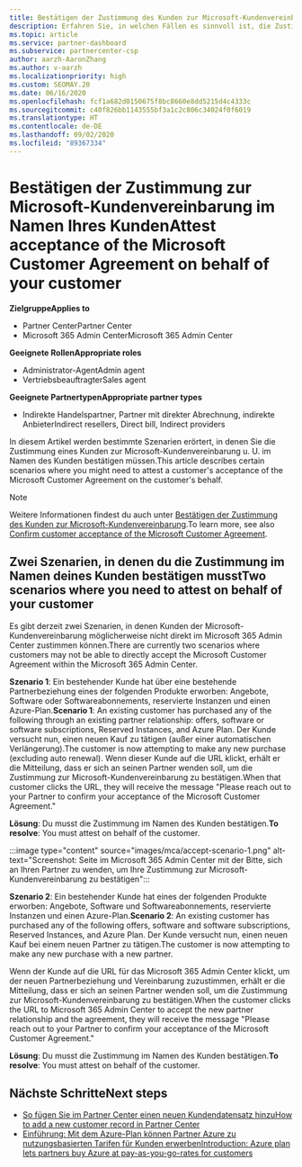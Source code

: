 ```yaml
---
title: Bestätigen der Zustimmung des Kunden zur Microsoft-Kundenvereinbarung
description: Erfahren Sie, in welchen Fällen es sinnvoll ist, die Zustimmung zur Microsoft-Kundenvereinbarung im Namen Ihres Kunden zu bestätigen.
ms.topic: article
ms.service: partner-dashboard
ms.subservice: partnercenter-csp
author: aarzh-AaronZhang
ms.author: v-aarzh
ms.localizationpriority: high
ms.custom: SEOMAY.20
ms.date: 06/16/2020
ms.openlocfilehash: fcf1a682d0150675f8bc8660e8dd5215d4c4333c
ms.sourcegitcommit: c40f826bb1143555bf3a1c2c806c34024f0f6019
ms.translationtype: HT
ms.contentlocale: de-DE
ms.lasthandoff: 09/02/2020
ms.locfileid: "89367334"
---
```

# <a name="attest-acceptance-of-the-microsoft-customer-agreement-on-behalf-of-your-customer"></a><span data-ttu-id="f9d62-103">Bestätigen der Zustimmung zur Microsoft-Kundenvereinbarung im Namen Ihres Kunden</span><span class="sxs-lookup"><span data-stu-id="f9d62-103">Attest acceptance of the Microsoft Customer Agreement on behalf of your customer</span></span>

<span data-ttu-id="f9d62-104">**Zielgruppe**</span><span class="sxs-lookup"><span data-stu-id="f9d62-104">**Applies to**</span></span>

- <span data-ttu-id="f9d62-105">Partner Center</span><span class="sxs-lookup"><span data-stu-id="f9d62-105">Partner Center</span></span>
- <span data-ttu-id="f9d62-106">Microsoft 365 Admin Center</span><span class="sxs-lookup"><span data-stu-id="f9d62-106">Microsoft 365 Admin Center</span></span>

<span data-ttu-id="f9d62-107">**Geeignete Rollen**</span><span class="sxs-lookup"><span data-stu-id="f9d62-107">**Appropriate roles**</span></span>

- <span data-ttu-id="f9d62-108">Administrator-Agent</span><span class="sxs-lookup"><span data-stu-id="f9d62-108">Admin agent</span></span>
- <span data-ttu-id="f9d62-109">Vertriebsbeauftragter</span><span class="sxs-lookup"><span data-stu-id="f9d62-109">Sales agent</span></span>

<span data-ttu-id="f9d62-110">**Geeignete Partnertypen**</span><span class="sxs-lookup"><span data-stu-id="f9d62-110">**Appropriate partner types**</span></span>

- <span data-ttu-id="f9d62-111">Indirekte Handelspartner, Partner mit direkter Abrechnung, indirekte Anbieter</span><span class="sxs-lookup"><span data-stu-id="f9d62-111">Indirect resellers, Direct bill, Indirect providers</span></span>

<span data-ttu-id="f9d62-112">In diesem Artikel werden bestimmte Szenarien erörtert, in denen Sie die Zustimmung eines Kunden zur Microsoft-Kundenvereinbarung u. U. im Namen des Kunden bestätigen müssen.</span><span class="sxs-lookup"><span data-stu-id="f9d62-112">This article describes certain scenarios where you might need to attest a customer's acceptance of the Microsoft Customer Agreement on the customer's behalf.</span></span>

>[!NOTE]
><span data-ttu-id="f9d62-113">Weitere Informationen findest du auch unter [Bestätigen der Zustimmung des Kunden zur Microsoft-Kundenvereinbarung](confirm-customer-agreement.md).</span><span class="sxs-lookup"><span data-stu-id="f9d62-113">To learn more, see also [Confirm customer acceptance of the Microsoft Customer Agreement](confirm-customer-agreement.md).</span></span>

## <a name="two-scenarios-where-you-need-to-attest-on-behalf-of-your-customer"></a><span data-ttu-id="f9d62-114">Zwei Szenarien, in denen du die Zustimmung im Namen deines Kunden bestätigen musst</span><span class="sxs-lookup"><span data-stu-id="f9d62-114">Two scenarios where you need to attest on behalf of your customer</span></span>

<span data-ttu-id="f9d62-115">Es gibt derzeit zwei Szenarien, in denen Kunden der Microsoft-Kundenvereinbarung möglicherweise nicht direkt im Microsoft 365 Admin Center zustimmen können.</span><span class="sxs-lookup"><span data-stu-id="f9d62-115">There are currently two scenarios where customers may not be able to directly accept the Microsoft Customer Agreement within the Microsoft 365 Admin Center.</span></span>

<span data-ttu-id="f9d62-116">**Szenario 1**: Ein bestehender Kunde hat über eine bestehende Partnerbeziehung eines der folgenden Produkte erworben: Angebote, Software oder Softwareabonnements, reservierte Instanzen und einen Azure-Plan.</span><span class="sxs-lookup"><span data-stu-id="f9d62-116">**Scenario 1**: An existing customer has purchased any of the following through an existing partner relationship: offers, software or software subscriptions, Reserved Instances, and Azure Plan.</span></span> <span data-ttu-id="f9d62-117">Der Kunde versucht nun, einen neuen Kauf zu tätigen (außer einer automatischen Verlängerung).</span><span class="sxs-lookup"><span data-stu-id="f9d62-117">The customer is now attempting to make any new purchase (excluding auto renewal).</span></span> <span data-ttu-id="f9d62-118">Wenn dieser Kunde auf die URL klickt, erhält er die Mitteilung, dass er sich an seinen Partner wenden soll, um die Zustimmung zur Microsoft-Kundenvereinbarung zu bestätigen.</span><span class="sxs-lookup"><span data-stu-id="f9d62-118">When that customer clicks the URL, they will receive the message "Please reach out to your Partner to confirm your acceptance of the Microsoft Customer Agreement."</span></span>  

<span data-ttu-id="f9d62-119">**Lösung**: Du musst die Zustimmung im Namen des Kunden bestätigen.</span><span class="sxs-lookup"><span data-stu-id="f9d62-119">**To resolve**: You must attest on behalf of the customer.</span></span>

:::image type="content" source="images/mca/accept-scenario-1.png" alt-text="Screenshot: Seite im Microsoft 365 Admin Center mit der Bitte, sich an Ihren Partner zu wenden, um Ihre Zustimmung zur Microsoft-Kundenvereinbarung zu bestätigen":::

<span data-ttu-id="f9d62-121">**Szenario 2**: Ein bestehender Kunde hat eines der folgenden Produkte erworben: Angebote, Software und Softwareabonnements, reservierte Instanzen und einen Azure-Plan.</span><span class="sxs-lookup"><span data-stu-id="f9d62-121">**Scenario 2**: An existing customer has purchased any of the following offers, software and software subscriptions, Reserved Instances, and Azure Plan.</span></span> <span data-ttu-id="f9d62-122">Der Kunde versucht nun, einen neuen Kauf bei einem neuen Partner zu tätigen.</span><span class="sxs-lookup"><span data-stu-id="f9d62-122">The customer is now attempting to make any new purchase with a new partner.</span></span>

<span data-ttu-id="f9d62-123">Wenn der Kunde auf die URL für das Microsoft 365 Admin Center klickt, um der neuen Partnerbeziehung und Vereinbarung zuzustimmen, erhält er die Mitteilung, dass er sich an seinen Partner wenden soll, um die Zustimmung zur Microsoft-Kundenvereinbarung zu bestätigen.</span><span class="sxs-lookup"><span data-stu-id="f9d62-123">When the customer clicks the URL to Microsoft 365 Admin Center to accept the new partner relationship and the agreement, they will receive the message "Please reach out to your Partner to confirm your acceptance of the Microsoft Customer Agreement."</span></span>  

<span data-ttu-id="f9d62-124">**Lösung**: Du musst die Zustimmung im Namen des Kunden bestätigen.</span><span class="sxs-lookup"><span data-stu-id="f9d62-124">**To resolve**: You must attest on behalf of the customer.</span></span>  

## <a name="next-steps"></a><span data-ttu-id="f9d62-125">Nächste Schritte</span><span class="sxs-lookup"><span data-stu-id="f9d62-125">Next steps</span></span>

- [<span data-ttu-id="f9d62-126">So fügen Sie im Partner Center einen neuen Kundendatensatz hinzu</span><span class="sxs-lookup"><span data-stu-id="f9d62-126">How to add a new customer record in Partner Center</span></span>](add-a-new-customer.md)
- [<span data-ttu-id="f9d62-127">Einführung: Mit dem Azure-Plan können Partner Azure zu nutzungsbasierten Tarifen für Kunden erwerben</span><span class="sxs-lookup"><span data-stu-id="f9d62-127">Introduction: Azure plan lets partners buy Azure at pay-as-you-go-rates for customers</span></span>](azure-plan-lp.md)
